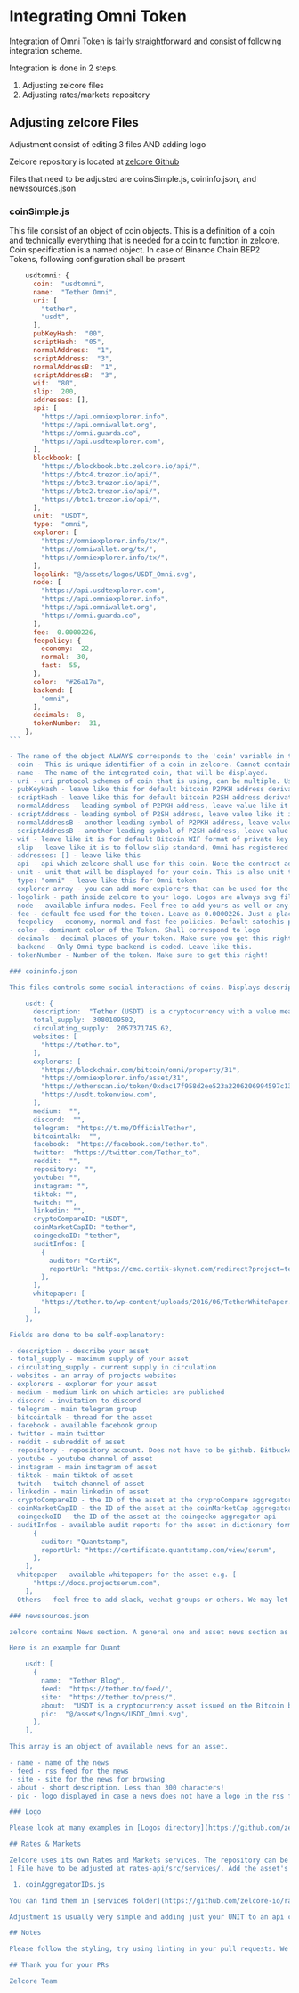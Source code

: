 
# Integrating Omni Token

Integration of Omni Token is fairly straightforward and consist of following integration scheme.

Integration is done in 2 steps.

1. Adjusting zelcore files
2. Adjusting rates/markets repository

## Adjusting zelcore Files

Adjustment consist of editing 3 files AND adding logo

Zelcore repository is located at [zelcore Github](https://github.com/zelcore-io/zelcore)

Files that need to be adjusted are coinsSimple.js, coininfo.json, and newssources.json

### coinSimple.js

This file consist of an object of coin objects. This is a definition of a coin and technically everything that is needed for a coin to function in zelcore. Coin specification is a named object. In case of Binance Chain BEP2 Tokens, following configuration shall be present

````js
    usdtomni: {
      coin:  "usdtomni",
      name:  "Tether Omni",
      uri: [
        "tether",
        "usdt",
      ],
      pubKeyHash:  "00",
      scriptHash:  "05",
      normalAddress:  "1",
      scriptAddress:  "3",
      normalAddressB:  "1",
      scriptAddressB:  "3",
      wif:  "80",
      slip:  200,
      addresses: [],
      api: [
        "https://api.omniexplorer.info",
        "https://api.omniwallet.org",
        "https://omni.guarda.co",
        "https://api.usdtexplorer.com",
      ],
      blockbook: [
        "https://blockbook.btc.zelcore.io/api/",
        "https://btc4.trezor.io/api/",
        "https://btc3.trezor.io/api/",
        "https://btc2.trezor.io/api/",
        "https://btc1.trezor.io/api/",
      ],
      unit:  "USDT",
      type:  "omni",
      explorer: [
        "https://omniexplorer.info/tx/",
        "https://omniwallet.org/tx/",
        "https://omniexplorer.info/tx/",
      ],
      logolink: "@/assets/logos/USDT_Omni.svg",
      node: [
        "https://api.usdtexplorer.com",
        "https://api.omniexplorer.info",
        "https://api.omniwallet.org",
        "https://omni.guarda.co",
      ],
      fee:  0.0000226,
      feepolicy: {
        economy:  22,
        normal:  30,
        fast:  55,
      },
      color:  "#26a17a",
      backend: [
        "omni",
      ],
      decimals:  8,
      tokenNumber:  31,
    },
```

- The name of the object ALWAYS corresponds to the 'coin' variable in the object. Usually it is lower case of a ticker. This variable has to be lower case, without spaces and unique. Nowadays It is recommended to add omni behind it - eg from  usdt create usdtomni
- coin - This is unique identifier of a coin in zelcore. Cannot contain space. It is recommended to add omni behind it.
- name - The name of the integrated coin, that will be displayed.
- uri - uri protocol schemes of coin that is using, can be multiple. Usually name, ticker. Cannot contain space.
- pubKeyHash - leave like this for default bitcoin P2PKH address derivation
- scriptHash - leave like this for default bitcoin P2SH address derivation
- normalAddress - leading symbol of P2PKH address, leave value like it is.
- scriptAddress - leading symbol of P2SH address, leave value like it is.
- normalAddressB - another leading symbol of P2PKH address, leave value like it is.
- scriptAddressB - another leading symbol of P2SH address, leave value like it is.
- wif - leave like it is for default Bitcoin WIF format of private key
- slip - leave like it is to follow slip standard, Omni has registered value of 200
- addresses: [] - leave like this
- api - api which zelcore shall use for this coin. Note the contract address inside. This has to be changed correctly to your token
- unit - unit that will be displayed for your coin. This is also unit that most services such as rates, markets, exchanges use for coin recognition
- type: "omni" - leave like this for Omni token
- explorer array - you can add more explorers that can be used for the showing transactions on the particular coin
- logolink - path inside zelcore to your logo. Logos are always svg file and shall be named as your UNIT.svg
- node - available infura nodes. Feel free to add yours as well or any infura compatible nod
- fee - default fee used for the token. Leave as 0.0000226. Just a placeholder value as zelcore calculates fee based on transaction size and satoshis per byte needed autoadjusted by network demands
- feepolicy - economy, normal and fast fee policies. Default satoshis per byte values for zelcore fee policies. These values are automatically adjusted by zelcore api to reflect current network demands and thus can be left like it is
- color - dominant color of the Token. Shall correspond to logo
- decimals - decimal places of your token. Make sure you get this right.
- backend - Only Omni type backend is coded. Leave like this.
- tokenNumber - Number of the token. Make sure to get this right!

### coininfo.json

This files controls some social interactions of coins. Displays description, links of coins, articles, available explorer, coin circulation and so on. Again a named object.

    usdt: {
      description:  "Tether (USDT) is a cryptocurrency with a value meant to mirror the value of the U.S. dollar. The idea was to create a stable cryptocurrency that can be used like digital dollars. Coins that serve this purpose of being a stable dollar substitute are called “stable coins.” Tether is the most popular stable coin and even acts as a dollar replacement on many popular exchanges! According to their site, Tether converts cash into digital currency, to anchor or “tether” the value of the coin to the price of national currencies like the US dollar, the Euro, and the Yen. Like other cryptos it uses blockchain. Unlike other cryptos, it is [according to the official Tether site] “100% backed by USD” (USD is held in reserve). The primary use of Tether is that it offers some stability to the otherwise volatile crypto space and offers liquidity to exchanges who can’t deal in dollars and with banks (for example to the sometimes controversial but leading exchange <a href=\"https://coingecko.com/en/exchanges/bitfinex\">Bitfinex</a>).\r\n\r\nThe digital coins are issued by a company called Tether Limited that is governed by the laws of the British Virgin Islands, according to the legal part of its website. It is incorporated in Hong Kong. It has emerged that Jan Ludovicus van der Velde is the CEO of cryptocurrency exchange Bitfinex, which has been accused of being involved in the price manipulation of bitcoin, as well as tether. Many people trading on exchanges, including Bitfinex, will use tether to buy other cryptocurrencies like bitcoin. Tether Limited argues that using this method to buy virtual currencies allows users to move fiat in and out of an exchange more quickly and cheaply. Also, exchanges typically have rocky relationships with banks, and using Tether is a way to circumvent that.\r\n\r\nUSDT is fairly simple to use. Once on exchanges like <a href=\"https://coingecko.com/en/exchanges/poloniex\">Poloniex</a> or Bittrex, it can be used to purchase Bitcoin and other cryptocurrencies. It can be easily transferred from an exchange to any Omni Layer enabled wallet. Tether has no transaction fees, although external wallets and exchanges may charge one. In order to convert USDT to USD and vise versa through the Tether.to Platform, users must pay a small fee. Buying and selling Tether for Bitcoin can be done through a variety of exchanges like the ones mentioned previously or through the Tether.to platform, which also allows the conversion between USD to and from your bank account.",
      total_supply:  3080109502,
      circulating_supply:  2057371745.62,
      websites: [
        "https://tether.to",
      ],
      explorers: [
        "https://blockchair.com/bitcoin/omni/property/31",
        "https://omniexplorer.info/asset/31",
        "https://etherscan.io/token/0xdac17f958d2ee523a2206206994597c13d831ec7",
        "https://usdt.tokenview.com",
      ],
      medium:  "",
      discord:  "",
      telegram:  "https://t.me/OfficialTether",
      bitcointalk:  "",
      facebook:  "https://facebook.com/tether.to",
      twitter:  "https://twitter.com/Tether_to",
      reddit:  "",
      repository:  "",
      youtube: "",
      instagram: "",
      tiktok: "",
      twitch: "",
      linkedin: "",
      cryptoCompareID: "USDT",
      coinMarketCapID: "tether",
      coingeckoID: "tether",
      auditInfos: [
        {
          auditor: "CertiK",
          reportUrl: "https://cmc.certik-skynet.com/redirect?project=tether",
        },
      ],
      whitepaper: [
        "https://tether.to/wp-content/uploads/2016/06/TetherWhitePaper.pdf",
      ],
    },

Fields are done to be self-explanatory:

- description - describe your asset
- total_supply - maximum supply of your asset
- circulating_supply - current supply in circulation
- websites - an array of projects websites
- explorers - explorer for your asset
- medium - medium link on which articles are published
- discord - invitation to discord
- telegram - main telegram group
- bitcointalk - thread for the asset
- facebook - available facebook group
- twitter - main twitter
- reddit - subreddit of asset
- repository - repository account. Does not have to be github. Bitbucket, gitlab and others possible as well.
- youtube - youtube channel of asset
- instagram - main instagram of asset
- tiktok - main tiktok of asset
- twitch - twitch channel of asset
- linkedin - main linkedin of asset
- cryptoCompareID - the ID of the asset at the cryproCompare aggregator api
- coinMarketCapID - the ID of the asset at the coinMarketCap aggregator api
- coingeckoID - the ID of the asset at the coingecko aggregator api
- auditInfos - available audit reports for the asset in dictionary format e.g. [
      {
        auditor: "Quantstamp",
        reportUrl: "https://certificate.quantstamp.com/view/serum",
      },
    ],
- whitepaper - available whitepapers for the asset e.g. [
      "https://docs.projectserum.com",
    ],
- Others - feel free to add slack, wechat groups or others. We may let it available in the future

### newssources.json

zelcore contains News section. A general one and asset news section as well. It can handle many of RSS feeds

Here is an example for Quant

    usdt: [
      {
        name:  "Tether Blog",
        feed:  "https://tether.to/feed/",
        site:  "https://tether.to/press/",
        about:  "USDT is a cryptocurrency asset issued on the Bitcoin blockchain via the Omni Layer Protocol. It is also issued on the Ethereum blockchain via the ERC20 Token Standard.",
        pic:  "@/assets/logos/USDT_Omni.svg",
      },
    ],

This array is an object of available news for an asset.

- name - name of the news
- feed - rss feed for the news
- site - site for the news for browsing
- about - short description. Less than 300 characters!
- pic - logo displayed in case a news does not have a logo in the rss feed. Usually for assets we display the coin logo

### Logo

Please look at many examples in [Logos directory](https://github.com/zelcore-io/zelcore/blob/master/logos/). This is where your logo has to be placed. It has to be a nice SVG in correspondence with zelcore design of other logos. This logo will be used for your asset. Make it pretty and clean :)

## Rates & Markets

Zelcore uses its own Rates and Markets services. The repository can be found in [rates-api](https://github.com/zelcore-io/rates-api).
1 File have to be adjusted at rates-api/src/services/. Add the asset's aggregator ID on the corresponding list. Adding the ID of one aggregetor is enough.

 1. coinAggregatorIDs.js

You can find them in [services folder](https://github.com/zelcore-io/rates-api/blob/master/src/services/) of rates-api.

Adjustment is usually very simple and adding just your UNIT to an api call will do. Or you can write a custom call specifically for your asset. Note that the output of the asset has to be the UNIT used in zelcore coinSimple.js file.

## Notes

Please follow the styling, try using linting in your pull requests. We use 2 spaces, double quotes, commas.

## Thank you for your PRs

Zelcore Team
